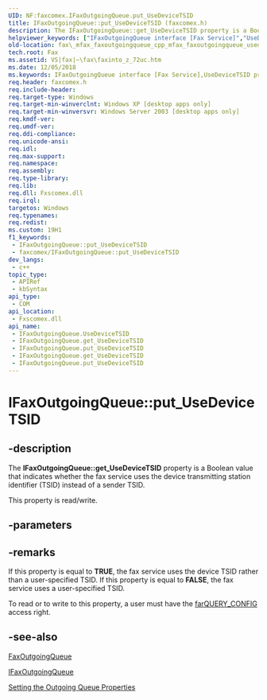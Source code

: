 ```yaml
---
UID: NF:faxcomex.IFaxOutgoingQueue.put_UseDeviceTSID
title: IFaxOutgoingQueue::put_UseDeviceTSID (faxcomex.h)
description: The IFaxOutgoingQueue::get_UseDeviceTSID property is a Boolean value that indicates whether the fax service uses the device transmitting station identifier (TSID) instead of a sender TSID. (Put)
helpviewer_keywords: ["IFaxOutgoingQueue interface [Fax Service]","UseDeviceTSID property","IFaxOutgoingQueue.UseDeviceTSID","IFaxOutgoingQueue.get_UseDeviceTSID","IFaxOutgoingQueue.put_UseDeviceTSID","IFaxOutgoingQueue::UseDeviceTSID","IFaxOutgoingQueue::get_UseDeviceTSID","IFaxOutgoingQueue::put_UseDeviceTSID","UseDeviceTSID property [Fax Service]","UseDeviceTSID property [Fax Service]","IFaxOutgoingQueue interface","_mfax_faxoutgoingqueue.usedevicetsid","fax._mfax_faxoutgoingqueue_cpp_mfax_faxoutgoingqueue_usedevicetsid_cpp","fax._mfax_faxoutgoingqueue_usedevicetsid","faxcomex/IFaxOutgoingQueue::UseDeviceTSID","faxcomex/IFaxOutgoingQueue::get_UseDeviceTSID","faxcomex/IFaxOutgoingQueue::put_UseDeviceTSID","put_UseDeviceTSID"]
old-location: fax\_mfax_faxoutgoingqueue_cpp_mfax_faxoutgoingqueue_usedevicetsid_cpp.htm
tech.root: Fax
ms.assetid: VS|fax|~\fax\faxinto_z_72uc.htm
ms.date: 12/05/2018
ms.keywords: IFaxOutgoingQueue interface [Fax Service],UseDeviceTSID property, IFaxOutgoingQueue.UseDeviceTSID, IFaxOutgoingQueue.get_UseDeviceTSID, IFaxOutgoingQueue.put_UseDeviceTSID, IFaxOutgoingQueue::UseDeviceTSID, IFaxOutgoingQueue::get_UseDeviceTSID, IFaxOutgoingQueue::put_UseDeviceTSID, UseDeviceTSID property [Fax Service], UseDeviceTSID property [Fax Service],IFaxOutgoingQueue interface, _mfax_faxoutgoingqueue.usedevicetsid, fax._mfax_faxoutgoingqueue_cpp_mfax_faxoutgoingqueue_usedevicetsid_cpp, fax._mfax_faxoutgoingqueue_usedevicetsid, faxcomex/IFaxOutgoingQueue::UseDeviceTSID, faxcomex/IFaxOutgoingQueue::get_UseDeviceTSID, faxcomex/IFaxOutgoingQueue::put_UseDeviceTSID, put_UseDeviceTSID
req.header: faxcomex.h
req.include-header: 
req.target-type: Windows
req.target-min-winverclnt: Windows XP [desktop apps only]
req.target-min-winversvr: Windows Server 2003 [desktop apps only]
req.kmdf-ver: 
req.umdf-ver: 
req.ddi-compliance: 
req.unicode-ansi: 
req.idl: 
req.max-support: 
req.namespace: 
req.assembly: 
req.type-library: 
req.lib: 
req.dll: Fxscomex.dll
req.irql: 
targetos: Windows
req.typenames: 
req.redist: 
ms.custom: 19H1
f1_keywords:
 - IFaxOutgoingQueue::put_UseDeviceTSID
 - faxcomex/IFaxOutgoingQueue::put_UseDeviceTSID
dev_langs:
 - c++
topic_type:
 - APIRef
 - kbSyntax
api_type:
 - COM
api_location:
 - Fxscomex.dll
api_name:
 - IFaxOutgoingQueue.UseDeviceTSID
 - IFaxOutgoingQueue.get_UseDeviceTSID
 - IFaxOutgoingQueue.put_UseDeviceTSID
 - IFaxOutgoingQueue.get_UseDeviceTSID
 - IFaxOutgoingQueue.put_UseDeviceTSID
---
```


# IFaxOutgoingQueue::put_UseDeviceTSID


## -description

The <b>IFaxOutgoingQueue::get_UseDeviceTSID</b> property is a Boolean value that indicates whether the fax service uses the device transmitting station identifier (TSID) instead of a sender TSID. 

This property is read/write.

## -parameters

## -remarks

If this property is equal to <b>TRUE</b>, the fax service uses the device TSID rather than a user-specified TSID. If this property is equal to <b>FALSE</b>, the fax service uses a user-specified TSID.

To read or to write to this property, a user must have the <a href="/previous-versions/windows/desktop/api/faxcomex/ne-faxcomex-fax_access_rights_enum">farQUERY_CONFIG</a> access right.

## -see-also

<a href="/previous-versions/windows/desktop/fax/-mfax-faxoutgoingqueue">FaxOutgoingQueue</a>



<a href="/previous-versions/windows/desktop/api/faxcomex/nn-faxcomex-ifaxoutgoingqueue">IFaxOutgoingQueue</a>



<a href="/previous-versions/windows/desktop/fax/-mfax-setting-the-outgoing-queue-properties">Setting the Outgoing Queue Properties</a>
